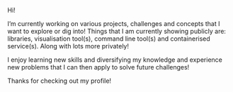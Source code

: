 Hi!

I’m currently working on various projects, challenges and concepts that I want to explore or dig into!
Things that I am currently showing publicly are: libraries, visualisation tool(s), command line tool(s) and containerised service(s). Along with lots more privately!

I enjoy learning new skills and diversifying my knowledge and experience new problems that I can then apply to solve future challenges!

Thanks for checking out my profile!

<!--
**Kilemonn/Kilemonn** is a ✨ _special_ ✨ repository because its `README.md` (this file) appears on your GitHub profile.

Here are some ideas to get you started:

- 🔭 I’m currently working on ...
- 🌱 I’m currently learning ...
- 👯 I’m looking to collaborate on ...
- 🤔 I’m looking for help with ...
- 💬 Ask me about ...
- 📫 How to reach me: ...
- 😄 Pronouns: ...
- ⚡ Fun fact: ...
-->
